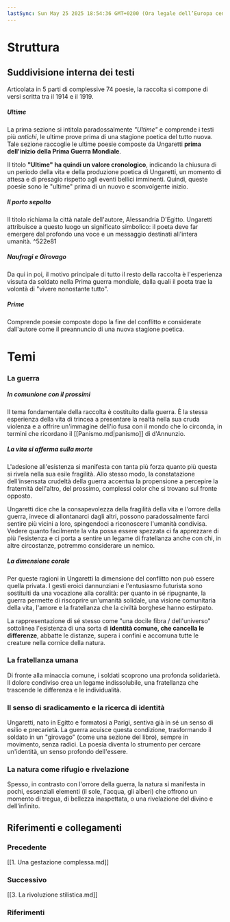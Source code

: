 ```yaml
---
lastSync: Sun May 25 2025 18:54:36 GMT+0200 (Ora legale dell’Europa centrale)
---
```

# Struttura
## Suddivisione interna dei testi
Articolata in 5 parti di complessive 74 poesie, la raccolta si compone di versi scritta tra il 1914 e il 1919.

##### *Ultime*
La prima sezione si intitola paradossalmente *"Ultime"* e comprende i testi più *antichi*, le ultime prove prima di una stagione poetica del tutto nuova. Tale sezione raccoglie le ultime poesie composte da Ungaretti **prima dell'inizio della Prima Guerra Mondiale**.

Il titolo **"Ultime" ha quindi un valore cronologico**, indicando la chiusura di un periodo della vita e della produzione poetica di Ungaretti, un momento di attesa e di presagio rispetto agli eventi bellici imminenti. Quindi, queste poesie sono le "ultime" prima di un nuovo e sconvolgente inizio.


##### *Il porto sepolto*
Il titolo richiama la città natale dell'autore, Alessandria D'Egitto. Ungaretti attribuisce a questo luogo un significato simbolico: il poeta deve far emergere dal profondo una voce e un messaggio destinati all'intera umanità. ^522e81


##### *Naufragi* e *Girovago*
Da qui in poi, il motivo principale di tutto il resto della raccolta è l'esperienza vissuta da soldato nella Prima guerra mondiale, dalla quali il poeta trae la volontà di "vivere nonostante tutto".


##### *Prime*
Comprende poesie composte dopo la fine del conflitto e considerate dall'autore come il preannuncio di una nuova stagione poetica.


# Temi
### La guerra
##### In comunione con il prossimi
Il tema fondamentale della raccolta è costituito dalla guerra. È la stessa esperienza della vita di trincea a presentare la realtà nella sua cruda violenza e a offrire un'immagine dell'io fusa con il mondo che lo circonda, in termini che ricordano il [[Panismo.md|panismo]] di d'Annunzio.

##### La vita si afferma sulla morte
L'adesione all'esistenza si manifesta con tanta più forza quanto più questa si rivela nella sua esile fragilità. Allo stesso modo, la constatazione dell'insensata crudeltà della guerra accentua la propensione a percepire la fraternità dell'altro, del prossimo, complessi color che si trovano sul fronte opposto.

Ungaretti dice che la consapevolezza della fragilità della vita e l'orrore della guerra, invece di allontanarci dagli altri, possono paradossalmente farci sentire più vicini a loro, spingendoci a riconoscere l'umanità condivisa. Vedere quanto facilmente la vita possa essere spezzata ci fa apprezzare di più l'esistenza e ci porta a sentire un legame di fratellanza anche con chi, in altre circostanze, potremmo considerare un nemico.


##### La dimensione corale
Per queste ragioni in Ungaretti la dimensione del conflitto non può essere quella privata. I gesti eroici dannunziani e l'entusiasmo futurista sono sostituiti da una vocazione alla coralità: per quanto in sé ripugnante, la guerra permette di riscoprire un'umanità solidale, una visione comunitaria della vita, l'amore e la fratellanza che la civiltà borghese hanno estirpato.

La rappresentazione di sé stesso come "una docile fibra / dell'universo" sottolinea l'esistenza di una sorta di **identità comune, che cancella le differenze**, abbatte le distanze, supera i confini e accomuna tutte le creature nella cornice della natura.

### La fratellanza umana
Di fronte alla minaccia comune, i soldati scoprono una profonda solidarietà. Il dolore condiviso crea un legame indissolubile, una fratellanza che trascende le differenza e le individualità.

### Il senso di sradicamento e la ricerca di identità
Ungaretti, nato in Egitto e formatosi a Parigi, sentiva già in sé un senso di esilio e precarietà. La guerra acuisce questa condizione, trasformando il soldato in un "girovago" (come una sezione del libro), sempre in movimento, senza radici. La poesia diventa lo strumento per cercare un'identità, un senso profondo dell'essere.

### La natura come rifugio e rivelazione
Spesso, in contrasto con l'orrore della guerra, la natura si manifesta in pochi, essenziali elementi (il sole, l'acqua, gli alberi) che offrono un momento di tregua, di bellezza inaspettata, o una rivelazione del divino e dell'infinito.

Riferimenti e collegamenti
---
### Precedente
[[1. Una gestazione complessa.md]]

### Successivo
[[3. La rivoluzione stilistica.md]]

### Riferimenti
